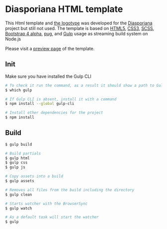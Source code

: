 # Diasporiana HTML template
This Html template and [the logotype](https://raw.githubusercontent.com/yukal/html-template-Diasporiana/master/source/img/assets/logo.svg) was developed for the [Diasporiana](http://diasporiana.org.ua/) project but still not used.
The template is based on [HTML5](https://developer.mozilla.org/en-US/docs/Web/Guide/HTML/HTML5), [CSS3](https://developer.mozilla.org/en-US/docs/Archive/CSS3), [SCSS](https://sass-lang.com/), [Bootstrap 4 alpha](https://v4-alpha.getbootstrap.com/getting-started/introduction/), [pug](https://pugjs.org/), and [Gulp](https://gulpjs.com/) usage as streaming build system on Node.js

Please visit a [preview page](http://diasporiana.epizy.com/) of the template.

## Init

Make sure you have installed the Gulp CLI
```bash
# To check it run the command, as a result it should show a path to Gulp CLI
$ which gulp

# If Gulp CLI is absent, install it with a command
$ npm install --global gulp-cli

# Install other dependencies for the project
$ npm install
```

## Build

```bash
$ gulp build

# Build partials
$ gulp html
$ gulp css
$ gulp js

# Copy assets into a build
$ gulp assets

# Removes all files from the build including the directory
$ gulp clean

# Starts watcher with the BrowserSync
$ gulp watch

# As a default task will start the watcher
$ gulp
```
